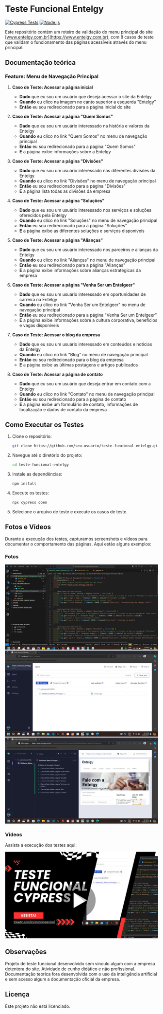 # Teste Funcional Entelgy

[![Cypress Tests](https://img.shields.io/badge/Cypress-Tests-green)](https://www.cypress.io/)
[![Node.js](https://img.shields.io/badge/Node.js-v14.17.0-blue)](https://nodejs.org/)

Este repositório contém um roteiro de validação do menu principal do site [www.entelgy.com.br](https://www.entelgy.com.br), com 8 casos de teste que validam o funcionamento das páginas acessíveis através do menu principal.

## Documentação teórica

### Feature: Menu de Navegação Principal

1. **Caso de Teste: Acessar a página inicial**
    - **Dado** que eu sou um usuário que deseja acessar o site da Entelgy
    - **Quando** eu clico na imagem no canto superior a esquerda "Entelgy"
    - **Então** eu sou redirecionado para a página inicial do site

2. **Caso de Teste: Acessar a página "Quem Somos"**
    - **Dado** que eu sou um usuário interessado na história e valores da Entelgy
    - **Quando** eu clico no link "Quem Somos" no menu de navegação principal
    - **Então** eu sou redirecionado para a página "Quem Somos"
    - **E** a página exibe informações sobre a Entelgy

3. **Caso de Teste: Acessar a página "Divisões"**
    - **Dado** que eu sou um usuário interessado nas diferentes divisões da Entelgy
    - **Quando** eu clico no link "Divisões" no menu de navegação principal
    - **Então** eu sou redirecionado para a página "Divisões"
    - **E** a página lista todas as divisões da empresa

4. **Caso de Teste: Acessar a página "Soluções"**
    - **Dado** que eu sou um usuário interessado nos serviços e soluções oferecidos pela Entelgy
    - **Quando** eu clico no link "Soluções" no menu de navegação principal
    - **Então** eu sou redirecionado para a página "Soluções"
    - **E** a página exibe as diferentes soluções e serviços disponíveis

5. **Caso de Teste: Acessar a página "Alianças"**
    - **Dado** que eu sou um usuário interessado nos parceiros e alianças da Entelgy
    - **Quando** eu clico no link "Alianças" no menu de navegação principal
    - **Então** eu sou redirecionado para a página "Alianças"
    - **E** a página exibe informações sobre alianças estratégicas da empresa

6. **Caso de Teste: Acessar a página "Venha Ser um Entelgeer"**
    - **Dado** que eu sou um usuário interessado em oportunidades de carreira na Entelgy
    - **Quando** eu clico no link "Venha Ser um Entelgeer" no menu de navegação principal
    - **Então** eu sou redirecionado para a página "Venha Ser um Entelgeer"
    - **E** a página exibe informações sobre a cultura corporativa, benefícios e vagas disponíveis

7. **Caso de Teste: Acessar o blog da empresa**
    - **Dado** que eu sou um usuário interessado em conteúdos e notícias da Entelgy
    - **Quando** eu clico no link "Blog" no menu de navegação principal
    - **Então** eu sou redirecionado para o blog da empresa
    - **E** a página exibe as últimas postagens e artigos publicados

8. **Caso de Teste: Acessar a página de contato**
    - **Dado** que eu sou um usuário que deseja entrar em contato com a Entelgy
    - **Quando** eu clico no link "Contato" no menu de navegação principal
    - **Então** eu sou redirecionado para a página de contato
    - **E** a página exibe um formulário de contato, informações de localização e dados de contato da empresa

## Como Executar os Testes

1. Clone o repositório:
   ```bash
   git clone https://github.com/seu-usuario/teste-funcional-entelgy.git
   ```

2. Navegue até o diretório do projeto:
   ```bash
   cd teste-funcional-entelgy
   ```

3. Instale as dependências:
   ```bash
   npm install
   ```

4. Execute os testes:
   ```bash
   npx cypress open
   ```

5. Selecione o arquivo de teste e execute os casos de teste.

## Fotos e Vídeos

Durante a execução dos testes, capturamos screenshots e vídeos para documentar o comportamento das páginas. Aqui estão alguns exemplos:

### Fotos

![Screenshot 1](https://github.com/ancgci/Teste_Funcional_Entelgy/blob/main/images/1.jpg)
![Screenshot 2](https://github.com/ancgci/Teste_Funcional_Entelgy/blob/main/images/2.jpg)
![Screenshot 3](https://github.com/ancgci/Teste_Funcional_Entelgy/blob/main/images/3.jpg)

### Vídeos

Assista a execução dos testes aqui:

[![4](https://github.com/ancgci/Teste_Funcional_Entelgy/blob/main/images/Thumb.png)](https://www.youtube.com/watch?v=PlDKiJfz-Us)

## Observações

Projeto de teste funcional desenvolvido sem vinculo algum com a empresa detentora do site. Atividade de cunho didático e não profissional. Documentação teorica fora desenvolvida com o uso da inteligência artificial e sem acesso algum a documentação oficial da empresa. 


## Licença

Este projeto não está licenciado.